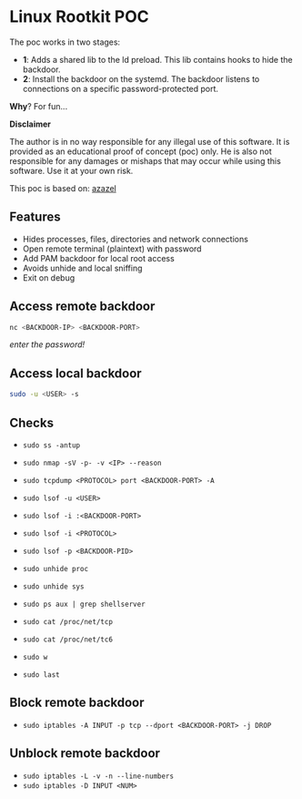 # Linux Rootkit POC

The poc works in two stages:

- **1**: Adds a shared lib to the ld preload. This lib contains hooks to hide the backdoor.
- **2**: Install the backdoor on the systemd. The backdoor listens to connections on a specific password-protected port.

**Why**? For fun...

**Disclaimer**

The author is in no way responsible for any illegal use of this software. It is provided as an educational proof of concept (poc) only. He is also not responsible for any damages or mishaps that may occur while using this software. Use it at your own risk.

This poc is based on: [azazel](https://github.com/chokepoint/azazel)

## Features

- Hides processes, files, directories and network connections
- Open remote terminal (plaintext) with password
- Add PAM backdoor for local root access
- Avoids unhide and local sniffing
- Exit on debug

## Access remote backdoor

```sh
nc <BACKDOOR-IP> <BACKDOOR-PORT>
```
*enter the password!*

## Access local backdoor

```sh
sudo -u <USER> -s
```

## Checks

- `sudo ss -antup`

- `sudo nmap -sV -p- -v <IP> --reason`

- `sudo tcpdump <PROTOCOL> port <BACKDOOR-PORT> -A`

- `sudo lsof -u <USER>`
- `sudo lsof -i :<BACKDOOR-PORT>`
- `sudo lsof -i <PROTOCOL>`
- `sudo lsof -p <BACKDOOR-PID>`

- `sudo unhide proc`
- `sudo unhide sys`

- `sudo ps aux | grep shellserver`

- `sudo cat /proc/net/tcp`
- `sudo cat /proc/net/tc6`

- `sudo w`

- `sudo last`

## Block remote backdoor

- `sudo iptables -A INPUT -p tcp --dport <BACKDOOR-PORT> -j DROP`

## Unblock remote backdoor

- `sudo iptables -L -v -n --line-numbers`
- `sudo iptables -D INPUT <NUM>`

